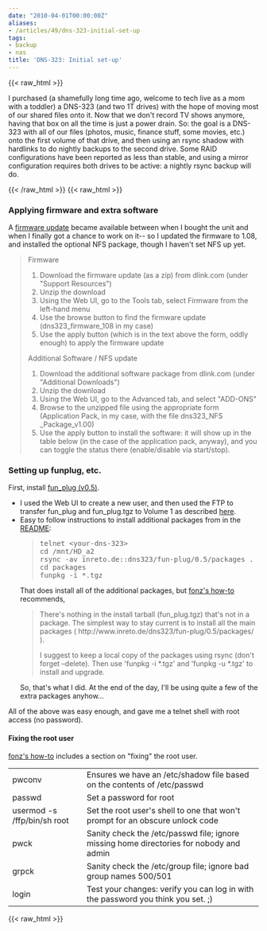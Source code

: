 ```yaml
---
date: "2010-04-01T00:00:00Z"
aliases:
- /articles/49/dns-323-initial-set-up
tags:
- backup
- nas
title: 'DNS-323: Initial set-up'
---
```

{{< raw_html >}}
<p>I purchased (a shamefully long time ago, welcome to tech live as a mom with a toddler) a DNS-323 (and two 1T drives) with the hope of moving most of our shared files onto it.  Now that we don't record TV shows anymore, having that box on all the time is just a power drain. So: the goal is a DNS-323 with all of our files (photos, music, finance stuff, some movies, etc.) onto the first volume of that drive, and then using an rsync shadow with hardlinks to do nightly backups to the second drive. Some RAID configurations have been reported as less than stable, and using a mirror configuration requires both drives to be active: a nightly rsync backup will do.
</p>
{{< /raw_html >}}
<!--more-->
{{< raw_html >}}
<h3>Applying firmware and extra software</h3>
<p>
A <a href="http://www.dlink.com/products/default.aspx?pid=DNS-323&amp;tab=3">firmware update</a> became available between when I bought the unit and when I finally got a chance to work on it-- so I updated the firmware to 1.08, and installed the optional NFS package, though I haven't set NFS up yet.
</p><blockquote>
Firmware
<ol>
<li>Download the firmware update (as a zip) from dlink.com (under "Support Resources")</li>
<li>Unzip the download</li>
<li>Using the Web UI, go to the Tools tab, select Firmware from the left-hand menu</li>
<li>Use the browse button to find the firmware update (dns323_firmware_108 in my case)</li>
<li>Use the apply button (which is in the text above the form, oddly enough) to apply the firmware update</li>
</ol>
Additional Software / NFS update
<ol>
<li>Download the additional software package from dlink.com (under "Additional Downloads")</li>
<li>Unzip the download</li>
<li>Using the Web UI, go to the Advanced tab, and select "ADD-ONS"</li>
<li>Browse to the unzipped file using the appropriate form (Application Pack, in my case, with the file dns323_NFS _Package_v1.00)</li>
<li>Use the apply button to install the software: it will show up in the table below (in the case of the application pack, anyway), and you can toggle the status there (enable/disable via start/stop).</li>
</ol>
</blockquote>
<h3>Setting up funplug, etc.</h3>
<p>
First, install <a href="http://www.inreto.de/dns323/fun-plug/0.5/">fun_plug (v0.5)</a>.
<ul>
<li>I used the Web UI to create a new user, and then used the FTP to transfer fun_plug and fun_plug.tgz to Volume 1 as described <a href="http://wiki.dns323.info/howto:fun_plug">here</a>.</li>
<li>Easy to follow instructions to install additional packages from in the <a href="http://www.inreto.de/dns323/fun-plug/0.5/README.txt">README</a>: <blockquote>
<pre>telnet &lt;your-dns-323&gt;
cd /mnt/HD_a2
rsync -av inreto.de::dns323/fun-plug/0.5/packages .
cd packages
funpkg -i *.tgz
</pre></blockquote> That does install all of the additional packages, but <a href="http://wiki.dns323.info/howto:ffp#version_0.5">fonz's how-to</a> recommends, <blockquote><p>There's nothing in the install tarball (fun_plug.tgz) that's not in a package. The simplest way to stay current is to install all the main packages ( http://www.inreto.de/dns323/fun-plug/0.5/packages/ ).</p><p>I suggest to keep a local copy of the packages using rsync (don't forget –delete). Then use 'funpkg -i *.tgz' and 'funpkg -u *.tgz' to install and upgrade. </p></blockquote>So, that's what I did. At the end of the day, I'll be using quite a few of the extra packages anyhow... </li>
</ul>
All of the above was easy enough, and gave me a telnet shell with root access (no password).
</p>
<h4>Fixing the root user</h4>
<p><a href="http://wiki.dns323.info/howto:ffp#version_0.5">fonz's how-to</a> includes a section on "fixing" the root user.
<table>
<tr><td>pwconv</td><td>Ensures we have an /etc/shadow file based on the contents of /etc/passwd</td></tr>
<tr><td>passwd</td><td>Set a password for root</td></tr>
<tr><td>usermod -s /ffp/bin/sh root</td><td>Set the root user's shell to one that won't prompt for an obscure unlock code</td></tr>
<tr><td>pwck</td><td>Sanity check the /etc/passwd file; ignore missing home directories for nobody and admin</td></tr>
<tr><td>grpck</td><td>Sanity check the /etc/group file; ignore bad group names 500/501</td></tr>
<tr><td>login</td><td>Test your changes: verify you can log in with the password you think you set. ;) </td></tr>
</table>
{{< raw_html >}}
